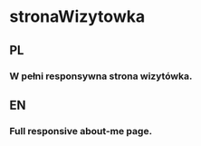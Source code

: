 # stronaWizytowka

## PL
### W pełni responsywna strona wizytówka.

## EN
### Full responsive about-me page.
